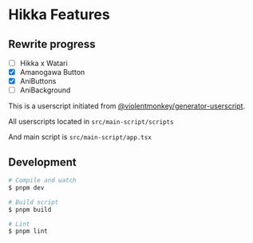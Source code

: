 # Hikka Features

## Rewrite progress

- [ ] Hikka x Watari
- [x] Amanogawa Button
- [x] AniButtons
- [ ] AniBackground

This is a userscript initiated from [@violentmonkey/generator-userscript](https://github.com/violentmonkey/generator-userscript).

All userscripts located in `src/main-script/scripts`

And main script is `src/main-script/app.tsx`

## Development

```sh
# Compile and watch
$ pnpm dev

# Build script
$ pnpm build

# Lint
$ pnpm lint
```
